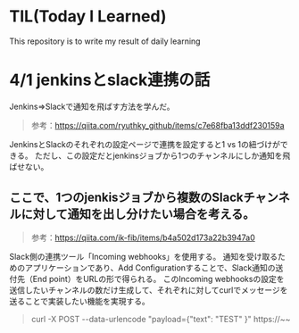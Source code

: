 # TIL(Today I Learned)

This repository is to write my result of daily learning

# 4/1 jenkinsとslack連携の話
Jenkins⇒Slackで通知を飛ばす方法を学んだ。
> 参考：https://qiita.com/ryuthky_github/items/c7e68fba13ddf230159a

JenkinsとSlackのそれぞれの設定ページで連携を設定すると1 vs 1の紐づけができる。
ただし、この設定だとjenkinsジョブから1つのチャンネルにしか通知を飛ばせない。

## ここで、1つのjenkisジョブから複数のSlackチャンネルに対して通知を出し分けたい場合を考える。
> 参考：https://qiita.com/ik-fib/items/b4a502d173a22b3947a0

Slack側の連携ツール「Incoming webhooks」を使用する。
通知を受け取るためのアプリケーションであり、Add Configurationすることで、Slack通知の送付先（End point）をURLの形で得られる。
このIncoming webhooksの設定を送信したいチャンネルの数だけ生成して、それぞれに対してcurlでメッセージを送ることで実装したい機能を実現する。
> curl -X POST --data-urlencode "payload={\"text\": \"TEST\" }" https://~~
